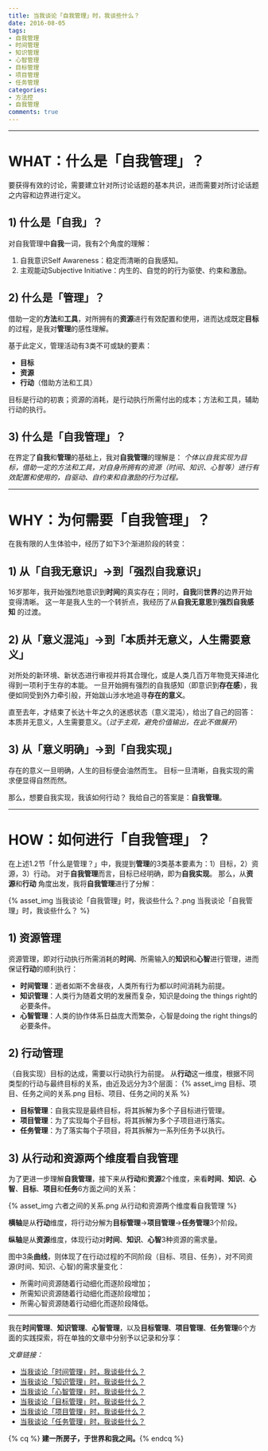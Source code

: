 ```yaml
---
title: 当我谈论「自我管理」时，我谈些什么？
date: 2016-08-05
tags:
- 自我管理
- 时间管理
- 知识管理
- 心智管理
- 目标管理
- 项目管理
- 任务管理 
categories: 
- 方法控
- 自我管理
comments: true
---
```


---- 
# WHAT：什么是「自我管理」？
要获得有效的讨论，需要建立针对所讨论话题的基本共识，进而需要对所讨论话题之内容和边界进行定义。

## 1) 什么是「自我」？
对自我管理中**自我**一词，我有2个角度的理解：
1. 自我意识Self Awareness：稳定而清晰的自我感知。
2. 主观能动Subjective Initiative：内生的、自觉的的行为驱使、约束和激励。

## 2) 什么是「管理」？
借助一定的**方法**和**工具**，对所拥有的**资源**进行有效配置和使用，进而达成既定**目标**的过程，是我对**管理**的感性理解。

基于此定义，管理活动有3类不可或缺的要素：
- **目标**
- **资源**
- **行动**（借助方法和工具）

目标是行动的初衷；资源的消耗，是行动执行所需付出的成本；方法和工具，辅助行动的执行。

## 3) 什么是「自我管理」？
在界定了**自我**和**管理**的基础上，我对**自我管理**的理解是：
*个体以自我实现为目标，借助一定的方法和工具，对自身所拥有的资源（时间、知识、心智等）进行有效配置和使用的，自驱动、自约束和自激励的行为过程。*

---- 
# WHY：为何需要「自我管理」？
在我有限的人生体验中，经历了如下3个渐进阶段的转变：
## 1) 从「自我无意识」→到「强烈自我意识」
16岁那年，我开始强烈地意识到**时间**的真实存在；同时，**自我**同**世界**的边界开始变得清晰。
这一年是我人生的一个转折点，我经历了从**自我无意思**到**强烈自我感知** 的过渡。

## 2) 从「意义混沌」→到「本质并无意义，人生需要意义」
对所处的新环境、新状态进行审视并将其合理化，或是人类几百万年物竞天择进化得到一项利于生存的本能。
一旦开始拥有强烈的自我感知（即意识到**存在感**），我便如同受到外力牵引般，开始跋山涉水地追寻**存在的意义**。

直至去年，才结束了长达十年之久的迷惑状态（意义混沌），给出了自己的回答：本质并无意义，人生需要意义。（*过于主观，避免价值输出，在此不做展开*）

## 3) 从「意义明确」→到「自我实现」
存在的意义一旦明确，人生的目标便会油然而生。
目标一旦清晰，自我实现的需求便显得自然而然。

那么，想要自我实现，我该如何行动？
我给自己的答案是：**自我管理**。

---- 
# HOW：如何进行「自我管理」？
在上述1.2节「什么是管理？」中，我提到**管理**的3类基本要素为：1）目标，2）资源，3）行动。
对于**自我管理**而言，目标已经明确，即为**自我实现**。
那么，从**资源**和**行动** 角度出发，我将**自我管理**进行了分解：

{% asset_img 当我谈论「自我管理」时，我谈些什么？.png 当我谈论「自我管理」时，我谈些什么？ %}

<!--more-->

## 1) 资源管理
资源管理，即对行动执行所需消耗的**时间**、所需输入的**知识**和**心智**进行管理，进而保证**行动**的顺利执行：
- **时间管理**：逝者如斯不舍昼夜，人类所有行为都以时间消耗为前提。
- **知识管理**：人类行为随着文明的发展而复杂，知识是doing the things right的必要条件。
- **心智管理**：人类的协作体系日益庞大而繁杂，心智是doing the right things的必要条件。

## 2) 行动管理
（自我实现）目标的达成，需要以行动执行为前提。
从**行动**这一维度，根据不同类型的行动与最终目标的关系，由近及远分为3个层面：
{% asset_img 目标、项目、任务之间的关系.png 目标、项目、任务之间的关系 %}
- **目标管理**：自我实现是最终目标，将其拆解为多个子目标进行管理。
- **项目管理**：为了实现每个子目标，将其拆解为多个子项目进行落实。
- **任务管理**：为了落实每个子项目，将其拆解为一系列任务予以执行。

## 3) 从行动和资源两个维度看自我管理
为了更进一步理解**自我管理**，接下来从**行动**和**资源**2个维度，来看**时间**、**知识**、**心智**、**目标**、**项目**和**任务**6方面之间的关系：

{% asset_img 六者之间的关系.png 从行动和资源两个维度看自我管理 %}

**横轴**是从**行动**维度，将行动分解为**目标管理**→**项目管理**→**任务管理**3个阶段。

**纵轴**是从**资源**维度，体现行动对**时间**、**知识**、**心智**3种资源的需求量。

图中3条**曲线**，则体现了在行动过程的不同阶段（目标、项目、任务），对不同资源(时间、知识、心智)的需求量变化：
- 所需时间资源随着行动细化而逐阶段增加；
- 所需知识资源随着行动细化而逐阶段增加；
- 所需心智资源随着行动细化而逐阶段降低。

---- 

我在**时间管理**、**知识管理**、**心智管理**，以及**目标管理**、**项目管理**、**任务管理**6个方面的实践探索，将在单独的文章中分别予以记录和分享：

*文章链接：*
- [当我谈论「时间管理」时，我谈些什么？][1]
- [当我谈论「知识管理」时，我谈些什么？][2]
- [当我谈论「心智管理」时，我谈些什么？][3]
- [当我谈论「目标管理」时，我谈些什么？][4]
- [当我谈论「项目管理」时，我谈些什么？][5]
- [当我谈论「任务管理」时，我谈些什么？][6]

{% cq %} **建一所房子，于世界和我之间。**{% endcq %}

[1]:	http://blog.netfr.tk/2016/08/03/%E5%BD%93%E6%88%91%E8%B0%88%E8%AE%BA%E3%80%8C%E6%97%B6%E9%97%B4%E7%AE%A1%E7%90%86%E3%80%8D%E6%97%B6%EF%BC%8C%E6%88%91%E8%B0%88%E4%BA%9B%E4%BB%80%E4%B9%88%EF%BC%9F/ "当我谈论「时间管理」时，我谈些什么？"
[2]:	http://blog.netfr.tk/2016/08/03/%E5%BD%93%E6%88%91%E8%B0%88%E8%AE%BA%E3%80%8C%E6%97%B6%E9%97%B4%E7%AE%A1%E7%90%86%E3%80%8D%E6%97%B6%EF%BC%8C%E6%88%91%E8%B0%88%E4%BA%9B%E4%BB%80%E4%B9%88%EF%BC%9F/ "当我谈论「时间管理」时，我谈些什么？"
[3]:	http://blog.netfr.tk/2016/08/03/%E5%BD%93%E6%88%91%E8%B0%88%E8%AE%BA%E3%80%8C%E6%97%B6%E9%97%B4%E7%AE%A1%E7%90%86%E3%80%8D%E6%97%B6%EF%BC%8C%E6%88%91%E8%B0%88%E4%BA%9B%E4%BB%80%E4%B9%88%EF%BC%9F/ "当我谈论「时间管理」时，我谈些什么？"
[4]:	http://blog.netfr.tk/2016/08/03/%E5%BD%93%E6%88%91%E8%B0%88%E8%AE%BA%E3%80%8C%E6%97%B6%E9%97%B4%E7%AE%A1%E7%90%86%E3%80%8D%E6%97%B6%EF%BC%8C%E6%88%91%E8%B0%88%E4%BA%9B%E4%BB%80%E4%B9%88%EF%BC%9F/ "当我谈论「时间管理」时，我谈些什么？"
[5]:	http://blog.netfr.tk/2016/08/03/%E5%BD%93%E6%88%91%E8%B0%88%E8%AE%BA%E3%80%8C%E6%97%B6%E9%97%B4%E7%AE%A1%E7%90%86%E3%80%8D%E6%97%B6%EF%BC%8C%E6%88%91%E8%B0%88%E4%BA%9B%E4%BB%80%E4%B9%88%EF%BC%9F/ "当我谈论「时间管理」时，我谈些什么？"
[6]:	http://blog.netfr.tk/2016/08/03/%E5%BD%93%E6%88%91%E8%B0%88%E8%AE%BA%E3%80%8C%E6%97%B6%E9%97%B4%E7%AE%A1%E7%90%86%E3%80%8D%E6%97%B6%EF%BC%8C%E6%88%91%E8%B0%88%E4%BA%9B%E4%BB%80%E4%B9%88%EF%BC%9F/ "当我谈论「时间管理」时，我谈些什么？"